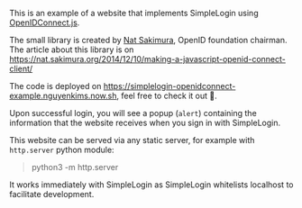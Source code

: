 This is an example of a website that implements SimpleLogin using [OpenIDConnect.js](https://nat.sakimura.org/2014/12/10/making-a-javascript-openid-connect-client/). 

The small library is created by [Nat Sakimura](https://nat.sakimura.org), OpenID foundation chairman. 
The article about this library is on 
https://nat.sakimura.org/2014/12/10/making-a-javascript-openid-connect-client/ 

The code is deployed on https://simplelogin-openidconnect-example.nguyenkims.now.sh, feel free to check it out 🙂.

Upon successful login, you will see a popup (`alert`) containing the information that the website receives 
when you sign in with SimpleLogin.

This website can be served via any static server, for example with `http.server` python module:

> python3 -m http.server

It works immediately with SimpleLogin as SimpleLogin whitelists localhost to facilitate development.

